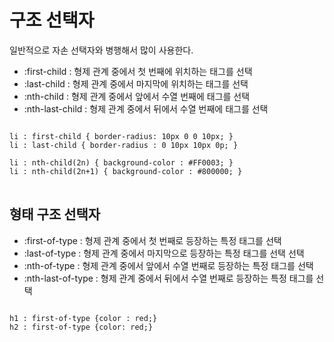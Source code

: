 # 구조 선택자

일반적으로 자손 선택자와 병행해서 많이 사용한다.

- :first-child : 형제 관계 중에서 첫 번째에 위치하는 태그를 선택
- :last-child : 형제 관계 중에서 마지막에 위치하는 태그를 선택
- :nth-child : 형제 관계 중에서 앞에서 수열 번째에 태그를 선택
- :nth-last-child : 형제 관계 중에서 뒤에서 수열 번째에 태그를 선택

<pre>
<code>
li : first-child { border-radius: 10px 0 0 10px; }
li : last-child { border-radius : 0 10px 10px 0p; }

li : nth-child(2n) { background-color : #FF0003; }
li : nth-child(2n+1) { background-color : #800000; }
</code>
</pre>

## 형태 구조 선택자

- :first-of-type : 형제 관계 중에서 첫 번째로 등장하는 특정 태그를 선택
- :last-of-type : 형제 관계 중에서 마지막으로 등장하는 특정 태그를 선택 선택
- :nth-of-type : 형제 관계 중에서 앞에서 수열 번째로 등장하는 특정 태그를 선택
- :nth-last-of-type : 형제 관계 중에서 뒤에서 수열 번째로 등장하는 특정 태그를 선택

<pre>
<code>
h1 : first-of-type {color : red;}
h2 : first-of-type {color: red;}
</code>
</pre>

